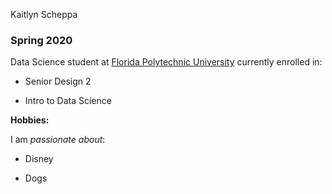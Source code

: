 Kaitlyn Scheppa
### Spring 2020 

Data Science student at [Florida Polytechnic University](https://www.floridapoly.edu) currently enrolled in: 

- Senior Design 2

- Intro to Data Science


**Hobbies:**

I am _passionate about_: 

- Disney

- Dogs
 
